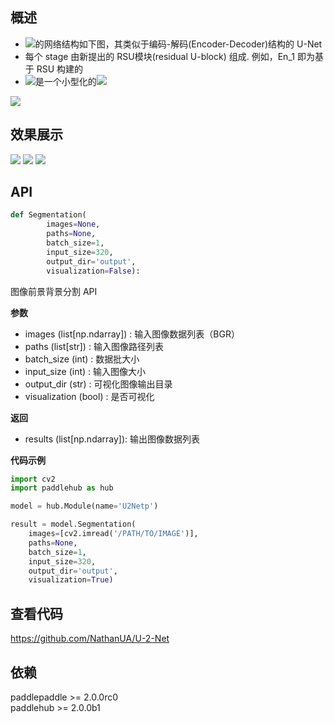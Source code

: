 ## 概述
* ![](http://latex.codecogs.com/svg.latex?U^2Net)的网络结构如下图，其类似于编码-解码(Encoder-Decoder)结构的 U-Net
* 每个 stage 由新提出的 RSU模块(residual U-block) 组成. 例如，En_1 即为基于 RSU 构建的
* ![](http://latex.codecogs.com/svg.latex?U^2Net^+)是一个小型化的![](http://latex.codecogs.com/svg.latex?U^2Net)

![](https://ai-studio-static-online.cdn.bcebos.com/999d37b4ffdd49dc9e3315b7cec7b2c6918fdd57c8594ced9dded758a497913d)

## 效果展示
![](https://ai-studio-static-online.cdn.bcebos.com/4d77bc3a05cf48bba6f67b797978f4cdf10f38288b9645d59393dd85cef58eff)
![](https://ai-studio-static-online.cdn.bcebos.com/d7839c7207024747b32e42e49f7881bd2554d8408ab44e669fb340b50d4e38de)
![](https://ai-studio-static-online.cdn.bcebos.com/eae4edee629d4a1484bc7444151a71798bd5e6e0ffb8408c9ed0a0cc9429b3db)



## API
```python
def Segmentation(
        images=None,
        paths=None,
        batch_size=1,
        input_size=320,
        output_dir='output',
        visualization=False):
```
图像前景背景分割 API

**参数**
* images (list[np.ndarray]) : 输入图像数据列表（BGR）
* paths (list[str]) : 输入图像路径列表
* batch_size (int) : 数据批大小
* input_size (int) : 输入图像大小
* output_dir (str) : 可视化图像输出目录
* visualization (bool) : 是否可视化

**返回**
* results (list[np.ndarray]): 输出图像数据列表

**代码示例**
```python
import cv2
import paddlehub as hub

model = hub.Module(name='U2Netp')

result = model.Segmentation(
    images=[cv2.imread('/PATH/TO/IMAGE')],
    paths=None,
    batch_size=1,
    input_size=320,
    output_dir='output',
    visualization=True)
```

## 查看代码
https://github.com/NathanUA/U-2-Net

## 依赖
paddlepaddle >= 2.0.0rc0  
paddlehub >= 2.0.0b1
